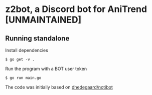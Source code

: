 # z2bot, a Discord bot for AniTrend [UNMAINTAINED]

## Running standalone ##

Install dependencies

`$ go get -v .`

Run the program with a BOT user token

`$ go run main.go`

The code was initially based on [dhedegaard/notibot](https://github.com/dhedegaard/notibot)
